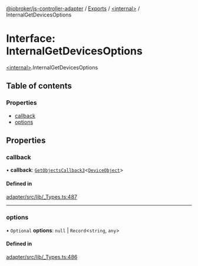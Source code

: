 [@iobroker/js-controller-adapter](../README.md) / [Exports](../modules.md) / [\<internal\>](../modules/internal_.md) / InternalGetDevicesOptions

# Interface: InternalGetDevicesOptions

[\<internal\>](../modules/internal_.md).InternalGetDevicesOptions

## Table of contents

### Properties

- [callback](internal_.InternalGetDevicesOptions.md#callback)
- [options](internal_.InternalGetDevicesOptions.md#options)

## Properties

### callback

• **callback**: [`GetObjectsCallback3`](../modules/internal_.md#getobjectscallback3)\<[`DeviceObject`](internal_.DeviceObject.md)\>

#### Defined in

[adapter/src/lib/_Types.ts:487](https://github.com/ioBroker/ioBroker.js-controller/blob/1196b435/packages/adapter/src/lib/_Types.ts#L487)

___

### options

• `Optional` **options**: ``null`` \| `Record`\<`string`, `any`\>

#### Defined in

[adapter/src/lib/_Types.ts:486](https://github.com/ioBroker/ioBroker.js-controller/blob/1196b435/packages/adapter/src/lib/_Types.ts#L486)
